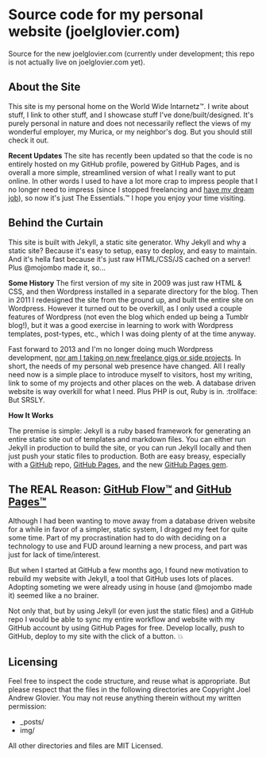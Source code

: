 Source code for my personal website (joelglovier.com)
==================

Source for the new joelglovier.com (currently under development; this repo is not actually live on joelglovier.com yet).


## About the Site

This site is my personal home on the World Wide Intarnetz™. I write about stuff, I link to other stuff, and I showcase stuff I've done/built/designed. It's purely personal in nature and does not necessarily reflect the views of my wonderful employer, my Murica, or my neighbor's dog. But you should still check it out.

**Recent Updates**
The site has recently been updated so that the code is no entirely hosted on my GitHub profile, powered by GitHub Pages, and is overall a more simple, streamlined version of what I really want to put online. In other words I used to have a lot more crap to impress people that I no longer need to impress (since I stopped freelancing and [have my dream job](https://github.com/blog/1522-joel-glovier-is-a-githubber)), so now it's just The Essentials.™ I hope you enjoy your time visiting.

## Behind the Curtain

This site is built with Jekyll, a static site generator. Why Jekyll and why a static site? Because it's easy to setup, easy to deploy, and easy to maintain. And it's hella fast because it's just raw HTML/CSS/JS cached on a server! Plus @mojombo made it, so...

**Some History**
The first version of my site in 2009 was just raw HTML & CSS, and then Wordpress installed in a separate directory for the blog. Then in 2011 I redesigned the site from the ground up, and built the entire site on Wordpress. However it turned out to be overkill, as I only used a couple features of Wordpress (not even the blog which ended up being a Tumblr blog!), but it was a good exercise in learning to work with Wordpress templates, post-types, etc., which I was doing plenty of at the time anyway.

Fast forward to 2013 and I'm no longer doing much Wordpress development, [nor am I taking on new freelance gigs or side projects](https://github.com/blog/1522-joel-glovier-is-a-githubber). In short, the needs of my personal web presence have changed. All I really need now is a simple place to introduce myself to visitors, host my writing, link to some of my projects and other places on the web. A database driven website is way overkill for what I need. Plus PHP is out, Ruby is in. :trollface: But SRSLY.

**How It Works**

The premise is simple: Jekyll is a ruby based framework for generating an entire static site out of templates and markdown files. You can either run Jekyll in production to build the site, or you can run Jekyll locally and then just push your static files to production. Both are easy breasy, especially with a [GitHub](https://github.com/) repo, [GitHub Pages](http://pages.github.com/), and the new [GitHub Pages gem](https://github.com/blog/1581-cutting-the-github-pages-gem).

## The REAL Reason: [GitHub Flow™]() and [GitHub Pages™](http://pages.github.com/)

Although I had been wanting to move away from a database driven website for a while in favor of a simpler, static system, I dragged my feet for quite some time. Part of my procrastination had to do with deciding on a technology to use and FUD around learning a new process, and part was just for lack of time/interest.

But when I started at GitHub a few months ago, I found new motivation to rebuild my website with Jekyll, a tool that GitHub uses lots of places. Adopting someting we were already using in house (and @mojombo made it) seemed like a no brainer.

Not only that, but by using Jekyll (or even just the static files) and a GitHub repo I would be able to sync my entire workflow and website with my GitHub account by using GitHub Pages for free. Develop locally, push to GitHub, deploy to my site with the click of a button. :boom:

## Licensing

Feel free to inspect the code structure, and reuse what is appropriate. But please respect that the files in the following directories are Copyright Joel Andrew Glovier. You may not reuse anything therein without my written permission:
- _posts/
- img/

All other directories and files are MIT Licensed.

